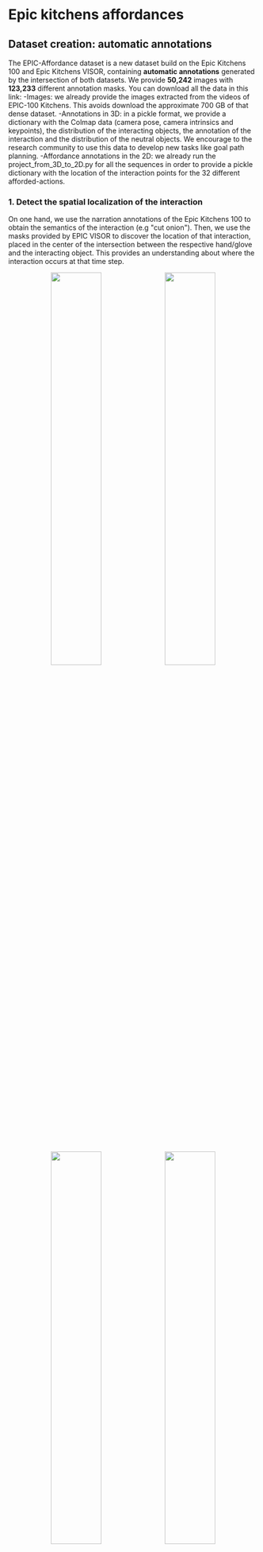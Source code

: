 # Epic kitchens affordances

## Dataset creation: automatic annotations

The EPIC-Affordance dataset is a new dataset build on the Epic Kitchens 100 and Epic Kitchens VISOR, containing **automatic annotations** generated by the intersection of both datasets. We provide **50,242** images with **123,233** different annotation masks.
You can download all the data in this link:
-Images: we already provide the images extracted from the videos of EPIC-100 Kitchens. This avoids download the approximate 700 GB of that dense dataset.
-Annotations in 3D: in a pickle format, we provide a dictionary with the Colmap data (camera pose, camera intrinsics and keypoints), the distribution of the interacting objects, the annotation of the interaction and the distribution of the neutral objects. We encourage to the research community to use this data to develop new tasks like goal path planning.
-Affordance annotations in the 2D: we already run the project_from_3D_to_2D.py for all the sequences in order to provide a pickle dictionary with the location of the interaction points for the 32 different afforded-actions.

### 1. Detect the spatial localization of the interaction

On one hand, we use the narration annotations of the Epic Kitchens 100 to obtain the semantics of the interaction (e.g "cut onion"). Then, we use the masks provided by EPIC VISOR to discover the location of that interaction, placed in the center of the intersection between the respective hand/glove and the interacting object. This provides an understanding about where the interaction occurs at that time step.


<p align="center" width="100%">
    <img width="45%" src="https://github.com/lmur98/epic_kitchens_affordances/blob/main/imgs/P01_01_frame_0000003682.jpg"> 
    <img width="45%" src="https://github.com/lmur98/epic_kitchens_affordances/blob/main/imgs/P01_01_frame_0000019463.jpg"> 
</p>
<p align="center" width="100%">
    <img width="45%" src="https://github.com/lmur98/epic_kitchens_affordances/blob/main/imgs/P01_01_frame_0000049183.jpg"> 
    <img width="45%" src="https://github.com/lmur98/epic_kitchens_affordances/blob/main/imgs/P01_01_frame_0000091442.jpg"> 
</p>
<p align="center" width="100%">
    <img width="45%" src="https://github.com/lmur98/epic_kitchens_affordances/blob/main/imgs/P04_02_frame_0000000946.jpg"> 
    <img width="45%" src="https://github.com/lmur98/epic_kitchens_affordances/blob/main/imgs/P04_02_frame_0000005376.jpg"> 
</p>

### 2. Leverage all to the 3D

In a second stage, using Structure from Motion algorithms (COLMAP), we obtain the camera pose the global localization of the interaction in the 3D space. Running this for all the frames in the kitchen where an interaction occur, we obtain a historical distribution of all the taken actions in that kitchen. In the following image we show in blue the different camera poses, in grey the Colmap keypoints and the different locations where the interactions occur.

<p align="center" width="100%">
    <img width="47%" src="https://github.com/lmur98/epic_kitchens_affordances/blob/main/imgs/Screenshot%20from%202022-12-14%2016-28-24.png"> 
    <img width="45%" src="https://github.com/lmur98/epic_kitchens_affordances/blob/main/imgs/Screenshot%20from%202022-12-13%2010-31-56.png"> 
</p>

### 3. Reproject the 3D to the 2D to obtain the affordances.

Finally, to obtain 

The dataset is !

## Baselines

We implemented different baselines, which are extensions of popular semantic segmentation datasets.
